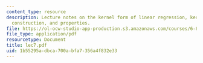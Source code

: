 ```yaml
---
content_type: resource
description: Lecture notes on the kernel form of linear regression, kernels, examples,
  construction, and properties.
file: https://ol-ocw-studio-app-production.s3.amazonaws.com/courses/6-867-machine-learning-fall-2006/1b55295adbca700abfa7356a4f832e33_lec7.pdf
file_type: application/pdf
resourcetype: Document
title: lec7.pdf
uid: 1b55295a-dbca-700a-bfa7-356a4f832e33
---
```

